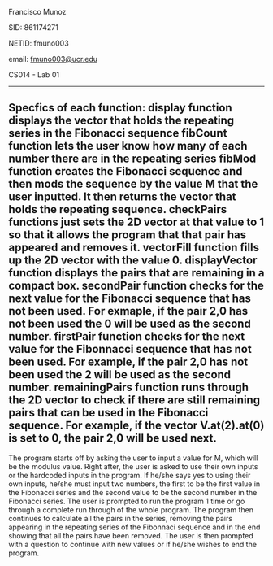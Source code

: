 Francisco Munoz

SID: 861174271

NETID: fmuno003

email: fmuno003@ucr.edu

CS014 - Lab 01

-------------------------------------------------------------------------------  
Specfics of each function:
display function displays the vector that holds the repeating series in 
    the Fibonacci sequence
fibCount function lets the user know how many of each number there are in
    the repeating series
fibMod function creates the Fibonacci sequence and then mods the sequence 
    by the value M that the user inputted. It then returns the vector that holds
    the repeating sequence.
checkPairs functions just sets the 2D vector at that value to 1 so that it 
    allows the program that that pair has appeared and removes it.
vectorFill function fills up the 2D vector with the value 0.
displayVector function displays the pairs that are remaining in a compact
    box.
secondPair function checks for the next value for the Fibonacci sequence
    that has not been used. For exmaple, if the pair 2,0 has not been used the
    0 will be used as the second number.
firstPair function checks for the next value for the Fibonnacci sequence
    that has not been used. For example, if the pair 2,0 has not been used the 2
    will be used as the second number.
remainingPairs function runs through the 2D vector to check if there are still
    remaining pairs that can be used in the Fibonacci sequence. For example, if 
    the vector V.at(2).at(0) is set to 0, the pair 2,0 will be used next.
--------------------------------------------------------------------------------

The program starts off by asking the user to input a value for M, which will be the
modulus value. Right after, the user is asked to use their own inputs or the hardcoded inputs
in the program. If he/she says yes to using their own inputs, he/she must input two numbers, 
the first to be the first value in the Fibonacci series and the second value to be the second
number in the Fibonacci series. The user is prompted to run the program 1 time or go through
a complete run through of the whole program. The program then continues to calculate all the pairs in 
the series, removing the pairs appearing in the repeating series of the Fibonnaci sequence
and in the end showing that all the pairs have been removed. The user is then prompted 
with a question to continue with new values or if he/she wishes to end the program.
